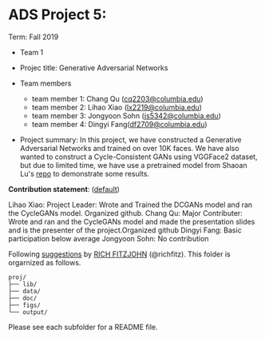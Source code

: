# ADS Project 5: 

Term: Fall 2019

+ Team 1
+ Projec title: Generative Adversarial Networks
+ Team members
	+ team member 1: Chang Qu (cq2203@columbia.edu)
	+ team member 2: Lihao Xiao (lx2219@columbia.edu)
	+ team member 3: Jongyoon Sohn (js5342@columbia.edu)
	+ team member 4: Dingyi Fang(df2709@columbia.edu)

+ Project summary: In this project, we have constructed a Generative Adversarial Networks and trained on over 10K faces. We have also wanted to construct a Cycle-Consistent GANs using VGGFace2 dataset, but due to limited time, we have use a pretrained model from Shaoan Lu's [repo](https://github.com/shaoanlu/fewshot-face-translation-GAN) to demonstrate some results.
	

**Contribution statement**: ([default](doc/a_note_on_contributions.md)) 

Lihao Xiao: Project Leader: Wrote and Trained the DCGANs model and ran the CycleGANs model. Organized github.
Chang Qu: Major Contributer: Wrote and ran and the CycleGANs model and made the presentation slides and is the presenter of the project.Organized github
Dingyi Fang: Basic participation below average
Jongyoon Sohn: No contribution

Following [suggestions](http://nicercode.github.io/blog/2013-04-05-projects/) by [RICH FITZJOHN](http://nicercode.github.io/about/#Team) (@richfitz). This folder is orgarnized as follows.

```
proj/
├── lib/
├── data/
├── doc/
├── figs/
└── output/
```

Please see each subfolder for a README file.
